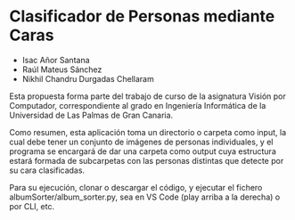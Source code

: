 # Clasificador de Personas mediante Caras
- Isac Añor Santana
- Raúl Mateus Sánchez
- Nikhil Chandru Durgadas Chellaram

Esta propuesta forma parte del trabajo de curso de la asignatura Visión por Computador, correspondiente al grado en Ingeniería Informática de la Universidad
de Las Palmas de Gran Canaria.

Como resumen, esta aplicación toma un directorio o carpeta como input, la cual debe tener un conjunto de imágenes de personas individuales, y el
programa se encargará de dar una carpeta como output cuya estructura estará formada de subcarpetas con las personas distintas que detecte por su cara
clasificadas.

Para su ejecución, clonar o descargar el código, y ejecutar el fichero albumSorter/album_sorter.py, sea en VS Code (play arriba a la derecha) o por CLI, etc.
